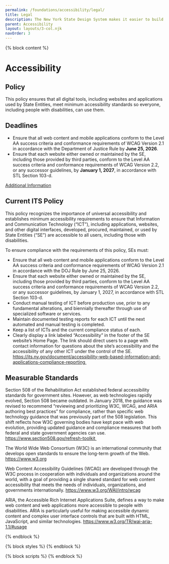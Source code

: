 ```yaml
---
permalink: /foundations/accessibility/legal/
title: Legal
description: The New York State Design System makes it easier to build usable, accessible, mobile-friendly websites for New York State residents.
parent: Accessibility
layout: layouts/3-col.njk
navOrder: 3
---
```


{% block content %}

# Accessibility

## Policy

This policy ensures that all digital tools, including websites and applications used by State Entities, meet minimum accessibility standards so everyone, including people with disabilities, can use them.

## Deadlines
- Ensure that all web content and mobile applications conform to the Level AA success criteria and conformance requirements of WCAG Version 2.1 in accordance with the Department of Justice Rule by **June 25, 2026**.
- Ensure that each website either owned or maintained by the SE, including those provided by third parties, conform to the Level AA success criteria and conformance requirements of WCAG Version 2.2, or any successor guidelines, by **January 1, 2027**, in accordance with STL Section 103-d.

[Additional Information](https://its.ny.gov/document/accessibility-web-based-information-and-applications-compliance-reporting)


## Current ITS Policy

This policy recognizes the importance of universal accessibility and establishes minimum accessibility requirements to ensure that Information and Communication Technology (“ICT”), including applications, websites, and other digital interfaces, developed, procured, maintained, or used by State Entities (“SE”) are accessible to all users, including those with disabilities.

To ensure compliance with the requirements of this policy, SEs must:  
- Ensure that all web content and mobile applications conform to the Level AA success criteria and conformance requirements of WCAG Version 2.1 in accordance with the DOJ Rule by June 25, 2026. 
- Ensure that each website either owned or maintained by the SE, including those provided by third parties, conform to the Level AA success criteria and conformance requirements of WCAG Version 2.2, or any successor guidelines, by January 1, 2027, in accordance with STL Section 103-d.
- Conduct manual testing of ICT before production use, prior to any fundamental alterations, and biennially thereafter through use of specialized software or services.
- Maintain documented testing reports for each ICT until the next automated and manual testing is completed.
- Keep a list of ICTs and the current compliance status of each.
- Clearly display a link labeled “Accessibility” in the footer of the SE website’s Home Page. The link should direct users to a page with contact information for questions about the site’s accessibility and the accessibility of any other ICT under the control of the SE.
https://its.ny.gov/document/accessibility-web-based-information-and-applications-compliance-reporting 

## Measurable Standards

Section 508 of the Rehabilitation Act established federal accessibility standards for government sites. However, as web technologies rapidly evolved, Section 508 became outdated. In January 2018, the guidance was revised to recommend “reviewing and prioritizing W3C, WCAG, and ARIA authoring best practices” for compliance, rather than specific web technology guidance that was previously part of the 508 legislation. This shift reflects how W3C governing bodies have kept pace with web evolution, providing updated guidance and compliance measures that both federal and state government agencies can use. https://www.section508.gov/refresh-toolkit 

The World Wide Web Consortium (W3C) is an international community that develops open standards to ensure the long-term growth of the Web. https://www.w3.org  

Web Content Accessibility Guidelines (WCAG) are developed through the W3C process in cooperation with individuals and organizations around the world, with a goal of providing a single shared standard for web content accessibility that meets the needs of individuals, organizations, and governments internationally. https://www.w3.org/WAI/intro/wcag  

ARIA, the Accessible Rich Internet Applications Suite, defines a way to make web content and web applications more accessible to people with disabilities. ARIA is particularly useful for making accessible dynamic content and complex user interface controls that are built with HTML, JavaScript, and similar technologies. https://www.w3.org/TR/wai-aria-1.1/#usage  

{% endblock %}

{% block styles %}
{% endblock %}

{% block scripts %}
{% endblock %}